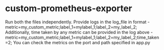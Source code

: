 # custom-prometheus-exporter
Run both the files independently.
Provide logs in the log_file in format - metric=my_custom_metric;label_1=mylabel_1;label_2=my_label_2;
Additionally, time taken by any metric can be provided in the log above - metric=my_custom_metric;label_1=mylabel_1;label_2=my_label_2;time_taken=2;
You can check the metrics on the port and path specified in app.py
